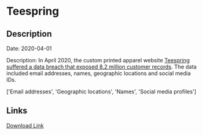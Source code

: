 # Teespring

## Description

Date: 2020-04-01

Description:
In April 2020, the custom printed apparel website <a href="https://www.zdnet.com/article/hacker-leaks-data-of-millions-of-teespring-users/" target="_blank" rel="noopener">Teespring suffered a data breach that exposed 8.2 million customer records</a>. The data included email addresses, names, geographic locations and social media IDs.


['Email addresses', 'Geographic locations', 'Names', 'Social media profiles']

## Links

[Download Link](https://link-to.net/1229997/958.383095202999/dynamic/?r=dGVlc3ByaW5nLmNvbQ==)